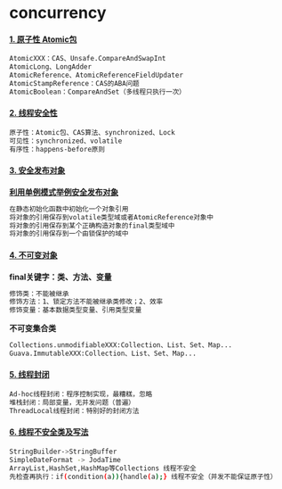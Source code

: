 # concurrency
#### [1. 原子性 Atomic包][1]
```bash
AtomicXXX：CAS、Unsafe.CompareAndSwapInt
AtomicLong、LongAdder
AtomicReference、AtomicReferenceFieldUpdater
AtomicStampReference：CAS的ABA问题 
AtomicBoolean：CompareAndSet（多线程只执行一次）  
```

#### [2. 线程安全性 ][2]
```bash
原子性：Atomic包、CAS算法、synchronized、Lock
可见性：synchronized、volatile
有序性：happens-before原则 
```

#### [3. 安全发布对象 ][3]
**[利用单例模式举例安全发布对象][4]**
```bash
在静态初始化函数中初始化一个对象引用
将对象的引用保存到volatile类型域或者AtomicReference对象中
将对象的引用保存到某个正确构造对象的final类型域中
将对象的引用保存到一个由锁保护的域中
```

#### [4. 不可变对象 ][5]
**final关键字：类、方法、变量**
```bash
修饰类：不能被继承
修饰方法：1、锁定方法不能被继承类修改；2、效率
修饰变量：基本数据类型变量、引用类型变量
```
**不可变集合类**
```bash
Collections.unmodifiableXXX:Collection、List、Set、Map...
Guava.ImmutableXXX:Collection、List、Set、Map...
```

#### [5. 线程封闭 ][6]
```bash
Ad-hoc线程封闭：程序控制实现，最糟糕，忽略
堆栈封闭：局部变量，无并发问题（普遍）
ThreadLocal线程封闭：特别好的封闭方法
```

#### [6. 线程不安全类及写法 ][7]
```bash
StringBuilder->StringBuffer
SimpleDateFormat -> JodaTime
ArrayList,HashSet,HashMap等Collections 线程不安全
先检查再执行：if(condition(a)){handle(a);} 线程不安全（并发不能保证原子性）
```


[1]:https://github.com/wangzy0327/concurrency/tree/master/src/main/java/com/mmall/concurrency/example/atomic
[2]:https://github.com/wangzy0327/concurrency/tree/master/src/main/java/com/mmall/concurrency/example/sync
[3]:https://github.com/wangzy0327/concurrency/tree/master/src/main/java/com/mmall/concurrency/example/publish
[4]:https://github.com/wangzy0327/concurrency/tree/master/src/main/java/com/mmall/concurrency/example/singleton
[5]:https://github.com/wangzy0327/concurrency/tree/master/src/main/java/com/mmall/concurrency/example/immutable
[6]:https://github.com/wangzy0327/concurrency/tree/master/src/main/java/com/mmall/concurrency/example/threadLocal
[7]:https://github.com/wangzy0327/concurrency/tree/master/src/main/java/com/mmall/concurrency/example/commonUnsafe